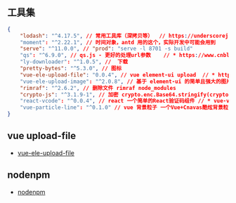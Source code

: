 ## 工具集

```json
{
	"lodash": "^4.17.5", // 常用工具库（深拷贝等）  // https://underscorejs.org/#values
	"moment": "^2.22.1", // 时间对象，antd 用的这个，实际开发中可能会用到
	"serve": "^11.0.0", // "prod": "serve -l 8701 -s build"
	"qs": "^6.9.0", // qs.js - 更好的处理url参数    // * https://www.cnblogs.com/small-coder/p/9115972.html
	"ly-downloader": "^1.0.5", //  下载
	"pretty-bytes": "^5.3.0", // 图标
	"vue-ele-upload-file": "0.0.4", // vue element-ui upload  // * https://github.com/dream2023/vue-ele-upload-file
	"vue-ele-upload-image": "^2.0.8", // 基于 element-ui 的简单且强大的图片上传组件
	"rimraf": "^2.6.2", // 删除文件 rimraf node_modules
	"crypto-js": "^3.1.9-1", // 加密 crypto.enc.Base64.stringify(crypto.enc.Utf8.parse("测试")) // * https://www.cnblogs.com/Zhangyuxiang/p/5956866.html
	"react-vcode": "^0.0.4", // react 一个简单的React验证码组件 // * vue-vcode https://github.com/SunshineMibai/vue_test_code
	"vue-particle-line": "^0.1.0" // vue 背景粒子 一个Vue+Cnavas酷炫背景粒子线条
}
```

## vue upload-file

-   [vue-ele-upload-file](https://github.com/dream2023/vue-ele-upload-file.git)

## nodenpm

-   [nodenpm](https://www.nodenpm.com/search.html)
